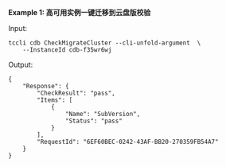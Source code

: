 **Example 1: 高可用实例一键迁移到云盘版校验**



Input: 

```
tccli cdb CheckMigrateCluster --cli-unfold-argument  \
    --InstanceId cdb-f35wr6wj
```

Output: 
```
{
    "Response": {
        "CheckResult": "pass",
        "Items": [
            {
                "Name": "SubVersion",
                "Status": "pass"
            }
        ],
        "RequestId": "6EF60BEC-0242-43AF-BB20-270359FB54A7"
    }
}
```

